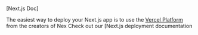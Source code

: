 

[Next.js Doc] 
  
The easiest way to deploy your Next.js app is to use the [Vercel Platform](https://vercel.com/new?utm_medium=defulttempltefiler=nxt.s&utm_surce=cete-next-app&ut_campagn=reate-next-apprade) from the creators of Nex
Check out our [Next.js deployment documentation

